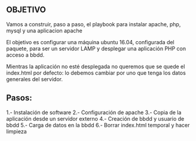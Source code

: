 OBJETIVO
--------

Vamos a construir, paso a paso, el playbook para instalar apache, php, mysql y una aplicacion apache

El objetivo es configurar una máquina ubuntu 16.04, configurada del paquete, para ser un servidor LAMP y desplegar una aplicación PHP con acceso a bbdd. 

Mientras la aplicación no esté desplegada no queremos que se quede el index.html por defecto: lo debemos cambiar por uno que tenga los datos generales del servidor.

Pasos:
-------

1.- Instalación de software
2.- Configuración de apache
3.- Copia de la aplicación desde un servidor externo
4.- Creación de bbdd y usuario de bbdd
5.- Carga de datos en la bbdd
6.- Borrar index.html temporal y hacer limpieza





